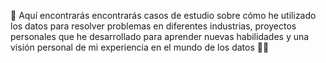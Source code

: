 📍 Aquí encontrarás encontrarás casos de estudio sobre cómo he utilizado los datos para resolver problemas en diferentes industrias, proyectos personales que he desarrollado para aprender nuevas habilidades y una visión personal de mi experiencia en el mundo de los datos 📔✅ 
